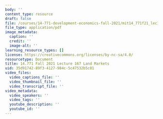 ```yaml
---
body: ''
content_type: resource
draft: false
file: /courses/14-771-development-economics-fall-2021/mit14_771f21_lec17_land_mark2.pdf
file_type: application/pdf
image_metadata:
  caption: ''
  credit: ''
  image-alt: ''
learning_resource_types: []
license: https://creativecommons.org/licenses/by-nc-sa/4.0/
resourcetype: Document
title: 14.771 Fall 2021 Lecture 167 Land Markets
uid: 35d91742-89f3-4127-984c-5c47532b5c01
video_files:
  video_captions_file: ''
  video_thumbnail_file: ''
  video_transcript_file: ''
video_metadata:
  video_speakers: ''
  video_tags: ''
  youtube_description: ''
  youtube_id: ''
---
```

